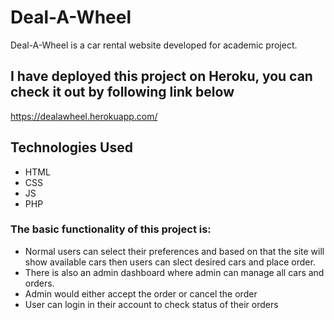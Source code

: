 # Deal-A-Wheel
Deal-A-Wheel is a car rental website developed for academic project.

## I have deployed this project on Heroku, you can check it out by following link below
https://dealawheel.herokuapp.com/

## Technologies Used
- HTML
- CSS
- JS
- PHP

### The basic functionality of this project is:

- Normal users can select their preferences and based on that the site will show available cars then users can slect desired cars and place order.
- There is also an admin dashboard where admin can manage all cars and orders.
- Admin would either accept the order or cancel the order
- User can login in their account to check status of their orders
